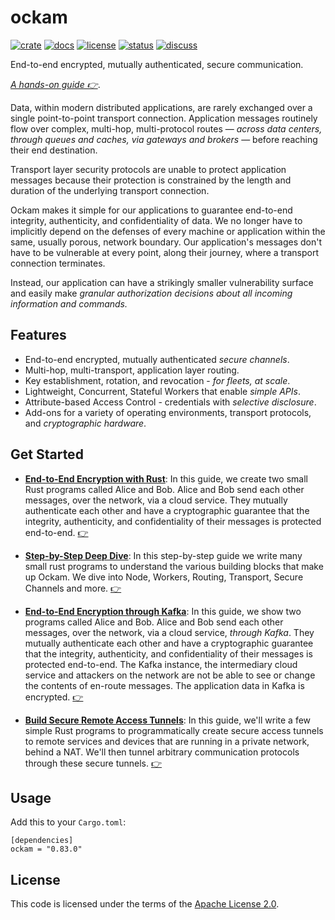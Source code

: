 # ockam

[![crate][crate-image]][crate-link]
[![docs][docs-image]][docs-link]
[![license][license-image]][license-link]
[![status][status-image]][status-link]
[![discuss][discuss-image]][discuss-link]

End-to-end encrypted, mutually authenticated, secure communication.

_[A hands-on guide 👉][e2ee-rust-guide]_.

Data, within modern distributed applications, are rarely exchanged over a single point-to-point
transport connection. Application messages routinely flow over complex, multi-hop, multi-protocol
routes — _across data centers, through queues and caches, via gateways and brokers_ — before reaching
their end destination.

Transport layer security protocols are unable to protect application messages because their protection
is constrained by the length and duration of the underlying transport connection.

Ockam makes it simple for our applications to guarantee end-to-end integrity, authenticity,
and confidentiality of data. We no longer have to implicitly depend on the defenses of every machine
or application within the same, usually porous, network boundary. Our application's messages don't have
to be vulnerable at every point, along their journey, where a transport connection terminates.

Instead, our application can have a strikingly smaller vulnerability surface and easily make
_granular authorization decisions about all incoming information and commands._

## Features

* End-to-end encrypted, mutually authenticated _secure channels_.
* Multi-hop, multi-transport, application layer routing.
* Key establishment, rotation, and revocation - _for fleets, at scale_.
* Lightweight, Concurrent, Stateful Workers that enable _simple APIs_.
* Attribute-based Access Control - credentials with _selective disclosure_.
* Add-ons for a variety of operating environments, transport protocols, and _cryptographic hardware_.

## Get Started

* [__End-to-End Encryption with Rust__][e2ee-rust-guide]:
In this guide, we create two small Rust programs called Alice and Bob. Alice and Bob send each other
messages, over the network, via a cloud service. They mutually authenticate each other and have a cryptographic
guarantee that the integrity, authenticity, and confidentiality of their messages is protected end-to-end.
[👉][e2ee-rust-guide]

* [__Step-by-Step Deep Dive__][step-by-step-rust-guide]:
In this step-by-step guide we write many small rust programs to understand the various building blocks
that make up Ockam. We dive into Node, Workers, Routing, Transport, Secure Channels and more.
[👉][step-by-step-rust-guide]

* [__End-to-End Encryption through Kafka__][e2ee-kafka-guide]:
In this guide, we show two programs called Alice and Bob. Alice and Bob send each other messages, over
the network, via a cloud service, _through Kafka_. They mutually authenticate each other and have a
cryptographic guarantee that the integrity, authenticity, and confidentiality of their messages is protected
end-to-end. The Kafka instance, the intermediary cloud service and attackers on the network are not be able
to see or change the contents of en-route messages. The application data in Kafka is encrypted.
[👉][e2ee-kafka-guide]

* [__Build Secure Remote Access Tunnels__][secure-remote-access-tunnels]:
In this guide, we'll write a few simple Rust programs to programmatically create secure access tunnels to remote
services and devices that are running in a private network, behind a NAT. We'll then tunnel arbitrary communication
protocols through these secure tunnels.
[👉][secure-remote-access-tunnels]

## Usage

Add this to your `Cargo.toml`:

```
[dependencies]
ockam = "0.83.0"
```

## License

This code is licensed under the terms of the [Apache License 2.0][license-link].

[main-ockam-crate-link]: https://crates.io/crates/ockam

[crate-image]: https://img.shields.io/crates/v/ockam.svg
[crate-link]: https://crates.io/crates/ockam

[docs-image]: https://docs.rs/ockam/badge.svg
[docs-link]: https://docs.rs/ockam

[status-image]: https://img.shields.io/badge/Status-Preview-58E0C9.svg
[status-link]: https://github.com/build-trust/ockam/blob/develop/SECURITY.md

[license-image]: https://img.shields.io/badge/License-Apache%202.0-green.svg
[license-link]: https://github.com/build-trust/ockam/blob/HEAD/LICENSE

[discuss-image]: https://img.shields.io/badge/Discuss-On%20Github-ff70b4.svg
[discuss-link]: https://github.com/build-trust/ockam/discussions

[e2ee-rust-guide]: https://github.com/build-trust/ockam/tree/develop/documentation/use-cases/end-to-end-encryption-with-rust#readme
[e2ee-kafka-guide]: https://github.com/build-trust/ockam/tree/develop/documentation/use-cases/end-to-end-encryption-through-kafka#readme
[step-by-step-rust-guide]: https://github.com/build-trust/ockam/tree/develop/documentation/guides/rust#readme
[secure-remote-access-tunnels]: https://github.com/build-trust/ockam/tree/develop/documentation/use-cases/secure-remote-access-tunnels
